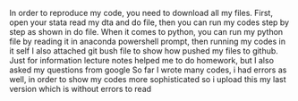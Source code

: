 In order to reproduce my code, you need to download all my files.
First, open your stata read my dta and do file, then you can run my codes step by step as shown in do file.
When it comes to python, you can run my python file by reading it in anaconda powershell prompt, then running my codes in it self
I also attached git bush file to show how pushed my files to github.
Just for information lecture notes helped me to do homework, but I also asked my questions from google
So far I wrote many codes, i had errors as well, in order to show my codes more sophisticated so i upload this my last version which is without errors to read
